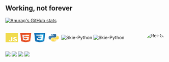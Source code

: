 ## Working, not forever

[![Anurag's GitHub stats](https://github-readme-stats.vercel.app/api?username=SkieLim&count_private=true&show_icons=true&theme=github_dark)](https://github.com/anuraghazra/github-readme-stats)


<div style="display: inline_block"><br>
  <img align="center" alt="Skie-Js" height="30" width="40" src="https://raw.githubusercontent.com/devicons/devicon/master/icons/javascript/javascript-plain.svg">
  <!--<img align="center" alt="Skie-Ts" height="30" width="40" src="https://raw.githubusercontent.com/devicons/devicon/master/icons/typescript/typescript-plain.svg">
  <img align="center" alt="Skie-React" height="30" width="40" src="https://raw.githubusercontent.com/devicons/devicon/master/icons/react/react-original.svg">-->
  <img align="center" alt="Skie-HTML" height="30" width="40" src="https://raw.githubusercontent.com/devicons/devicon/master/icons/html5/html5-original.svg">
  <img align="center" alt="Skie-CSS" height="30" width="40" src="https://raw.githubusercontent.com/devicons/devicon/master/icons/css3/css3-original.svg">
  <img align="center" alt="Skie-Python" height="30" width="40" src="https://raw.githubusercontent.com/devicons/devicon/master/icons/python/python-original.svg">
  <img align="center" alt="Skie-Python" height="30" width="40" src="https://cdn.jsdelivr.net/gh/devicons/devicon/icons/php/php-original.svg">
   <img align="center" alt="Skie-Python" height="30" width="30" src="https://uxwing.com/wp-content/themes/uxwing/download/brands-and-social-media/c-program-icon.png">
  <!--<img align="center" alt="Skie-Csharp" height="30" width="40" src="https://raw.githubusercontent.com/devicons/devicon/master/icons/csharp/csharp-original.svg">-->
  <img align="right" alt="Rei-Gif" height="150" style="border-radius:50px;" src="https://media.tenor.com/nQQhfbogSLoAAAAi/rei-ayanami.gif">
</div>
  
  ##
 
<div> 
  <a href="https://www.youtube.com/@skielim" target="_blank"><img src="https://img.shields.io/badge/YouTube-FF0000?style=for-the-badge&logo=youtube&logoColor=white"></a>
  <a href="https://www.instagram.com/eyesofabyss" target="_blank"><img src="https://img.shields.io/badge/-Instagram-%23E4405F?style=for-the-badge&logo=instagram&logoColor=white"></a>
 	<a href="https://www.twitch.tv/skielim" target="_blank"><img src="https://img.shields.io/badge/Twitch-9146FF?style=for-the-badge&logo=twitch&logoColor=white"></a>
<!--   <a href = "mailto:skinemoculo@gmail.com"><img src="https://img.shields.io/badge/-Gmail-%23333?style=for-the-badge&logo=gmail&logoColor=white"></a> -->
  <a href="https://www.linkedin.com/in/skie-lim-8b3526264" target="_blank"><img src="https://img.shields.io/badge/-LinkedIn-%230077B5?style=for-the-badge&logo=linkedin&logoColor=white"></a> 
